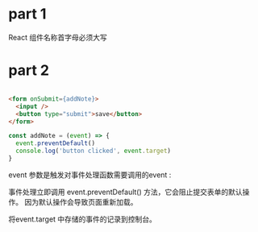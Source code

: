 # part 1

React 组件名称首字母必须大写

# part 2

```html

<form onSubmit={addNote}>
  <input />
  <button type="submit">save</button>
</form> 
```

```javascript
const addNote = (event) => {
  event.preventDefault()
  console.log('button clicked', event.target)
}
```

event 参数是触发对事件处理函数需要调用的event :

事件处理立即调用 event.preventDefault() 方法，它会阻止提交表单的默认操作。 因为默认操作会导致页面重新加载。

将event.target 中存储的事件的记录到控制台。